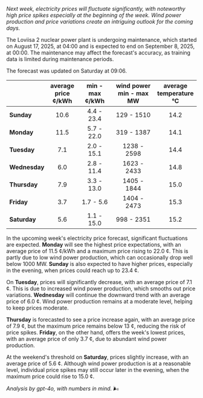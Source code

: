 *Next week, electricity prices will fluctuate significantly, with noteworthy high price spikes especially at the beginning of the week. Wind power production and price variations create an intriguing outlook for the coming days.*

The Loviisa 2 nuclear power plant is undergoing maintenance, which started on August 17, 2025, at 04:00 and is expected to end on September 8, 2025, at 00:00. The maintenance may affect the forecast's accuracy, as training data is limited during maintenance periods.

The forecast was updated on Saturday at 09:06.

|            | average<br>price<br>¢/kWh | min - max<br>¢/kWh | wind power<br>min - max<br>MW | average<br>temperature<br>°C |
|:-----------|:----------------:|:----------------:|:-------------:|:-------------:|
| **Sunday** | 10.6 | 4.4 - 23.4 | 129 - 1510 | 14.2 |
| **Monday** | 11.5 | 5.7 - 22.0 | 319 - 1387 | 14.1 |
| **Tuesday** | 7.1 | 2.0 - 15.1 | 1238 - 2598 | 14.4 |
| **Wednesday** | 6.0 | 2.8 - 11.4 | 1623 - 2433 | 14.8 |
| **Thursday** | 7.9 | 3.3 - 13.0 | 1405 - 1844 | 15.0 |
| **Friday** | 3.7 | 1.7 - 5.6 | 1404 - 2473 | 15.3 |
| **Saturday** | 5.6 | 1.1 - 15.0 | 998 - 2351 | 15.2 |

In the upcoming week's electricity price forecast, significant fluctuations are expected. **Monday** will see the highest price expectations, with an average price of 11.5 ¢/kWh and a maximum price rising to 22.0 ¢. This is partly due to low wind power production, which can occasionally drop well below 1000 MW. **Sunday** is also expected to have higher prices, especially in the evening, when prices could reach up to 23.4 ¢.

On **Tuesday**, prices will significantly decrease, with an average price of 7.1 ¢. This is due to increased wind power production, which smooths out price variations. **Wednesday** will continue the downward trend with an average price of 6.0 ¢. Wind power production remains at a moderate level, helping to keep prices moderate.

**Thursday** is forecasted to see a price increase again, with an average price of 7.9 ¢, but the maximum price remains below 13 ¢, reducing the risk of price spikes. **Friday**, on the other hand, offers the week's lowest prices, with an average price of only 3.7 ¢, due to abundant wind power production.

At the weekend's threshold on **Saturday**, prices slightly increase, with an average price of 5.6 ¢. Although wind power production is at a reasonable level, individual price spikes may still occur later in the evening, when the maximum price could rise to 15.0 ¢.

*Analysis by gpt-4o, with numbers in mind.* 🌬️
